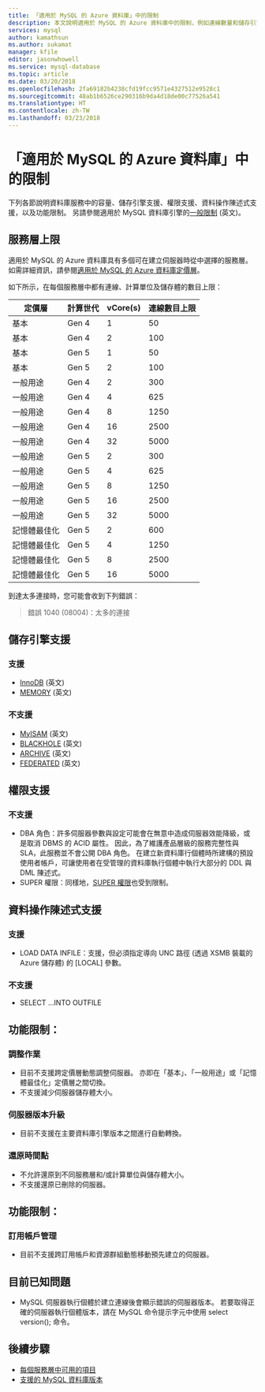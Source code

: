 ```yaml
---
title: 「適用於 MySQL 的 Azure 資料庫」中的限制
description: 本文說明適用於 MySQL 的 Azure 資料庫中的限制，例如連線數量和儲存引擎選項。
services: mysql
author: kamathsun
ms.author: sukamat
manager: kfile
editor: jasonwhowell
ms.service: mysql-database
ms.topic: article
ms.date: 03/20/2018
ms.openlocfilehash: 2fa69182b4238cfd19fcc9571e4327512e9528c1
ms.sourcegitcommit: 48ab1b6526ce290316b9da4d18de00c77526a541
ms.translationtype: HT
ms.contentlocale: zh-TW
ms.lasthandoff: 03/23/2018
---
```

# <a name="limitations-in-azure-database-for-mysql"></a>「適用於 MySQL 的 Azure 資料庫」中的限制
下列各節說明資料庫服務中的容量、儲存引擎支援、權限支援、資料操作陳述式支援，以及功能限制。 另請參閱適用於 MySQL 資料庫引擎的[一般限制](https://dev.mysql.com/doc/mysql-reslimits-excerpt/5.6/en/limits.html) \(英文\)。

## <a name="service-tier-maximums"></a>服務層上限
適用於 MySQL 的 Azure 資料庫具有多個可在建立伺服器時從中選擇的服務層。 如需詳細資訊，請參閱[適用於 MySQL 的 Azure 資料庫定價層](concepts-pricing-tiers.md)。  

如下所示，在每個服務層中都有連線、計算單位及儲存體的數目上限： 

|定價層| **計算世代**|**vCore(s)**| **連線數目上限**|
|---|---|---|---|
|基本| Gen 4| 1| 50|
|基本| Gen 4| 2| 100|
|基本| Gen 5| 1| 50|
|基本| Gen 5| 2| 100|
|一般用途| Gen 4| 2| 300|
|一般用途| Gen 4| 4| 625|
|一般用途| Gen 4| 8| 1250|
|一般用途| Gen 4| 16| 2500|
|一般用途| Gen 4| 32| 5000|
|一般用途| Gen 5| 2| 300|
|一般用途| Gen 5| 4| 625|
|一般用途| Gen 5| 8| 1250|
|一般用途| Gen 5| 16| 2500|
|一般用途| Gen 5| 32| 5000|
|記憶體最佳化| Gen 5| 2| 600|
|記憶體最佳化| Gen 5| 4| 1250|
|記憶體最佳化| Gen 5| 8| 2500|
|記憶體最佳化| Gen 5| 16| 5000|

到達太多連接時，您可能會收到下列錯誤：
> 錯誤 1040 (08004)：太多的連接

## <a name="storage-engine-support"></a>儲存引擎支援

### <a name="supported"></a>支援
- [InnoDB](https://dev.mysql.com/doc/refman/5.7/en/innodb-introduction.html) \(英文\)
- [MEMORY](https://dev.mysql.com/doc/refman/5.7/en/memory-storage-engine.html) \(英文\)

### <a name="unsupported"></a>不支援
- [MyISAM](https://dev.mysql.com/doc/refman/5.7/en/myisam-storage-engine.html) \(英文\)
- [BLACKHOLE](https://dev.mysql.com/doc/refman/5.7/en/blackhole-storage-engine.html) \(英文\)
- [ARCHIVE](https://dev.mysql.com/doc/refman/5.7/en/archive-storage-engine.html) \(英文\)
- [FEDERATED](https://dev.mysql.com/doc/refman/5.7/en/federated-storage-engine.html) \(英文\)

## <a name="privilege-support"></a>權限支援

### <a name="unsupported"></a>不支援
- DBA 角色：許多伺服器參數與設定可能會在無意中造成伺服器效能降級，或是取消 DBMS 的 ACID 屬性。 因此，為了維護產品層級的服務完整性與 SLA，此服務並不會公開 DBA 角色。 在建立新資料庫行個體時所建構的預設使用者帳戶，可讓使用者在受管理的資料庫執行個體中執行大部分的 DDL 與 DML 陳述式。 
- SUPER 權限：同樣地，[SUPER 權限](https://dev.mysql.com/doc/refman/5.7/en/privileges-provided.html#priv_super)也受到限制。

## <a name="data-manipulation-statement-support"></a>資料操作陳述式支援

### <a name="supported"></a>支援
- LOAD DATA INFILE：支援，但必須指定導向 UNC 路徑 (透過 XSMB 裝載的 Azure 儲存體) 的 [LOCAL] 參數。

### <a name="unsupported"></a>不支援
- SELECT ...INTO OUTFILE

## <a name="functional-limitations"></a>功能限制：

### <a name="scale-operations"></a>調整作業
- 目前不支援跨定價層動態調整伺服器。 亦即在「基本」、「一般用途」或「記憶體最佳化」定價層之間切換。
- 不支援減少伺服器儲存體大小。

### <a name="server-version-upgrades"></a>伺服器版本升級
- 目前不支援在主要資料庫引擎版本之間進行自動轉換。

### <a name="point-in-time-restore"></a>還原時間點
- 不允許還原到不同服務層和/或計算單位與儲存體大小。
- 不支援還原已刪除的伺服器。

## <a name="functional-limitations"></a>功能限制：

### <a name="subscription-management"></a>訂用帳戶管理
- 目前不支援跨訂用帳戶和資源群組動態移動預先建立的伺服器。

## <a name="current-known-issues"></a>目前已知問題
- MySQL 伺服器執行個體於建立連線後會顯示錯誤的伺服器版本。 若要取得正確的伺服器執行個體版本，請在 MySQL 命令提示字元中使用 select version(); 命令。

## <a name="next-steps"></a>後續步驟
- [每個服務層中可用的項目](concepts-pricing-tiers.md)
- [支援的 MySQL 資料庫版本](concepts-supported-versions.md)
